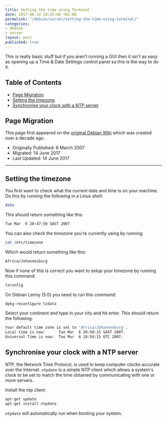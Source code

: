 ```yaml
---
title: Setting the time using Terminal
date: 2017-06-14 20:25:00 +02:00
permalink: "/debian/server/setting-the-time-using-terminal/"
categories:
- debian
- server
layout: post
published: true
---
```


This is really basic stuff but if you aren't running a GUI then it isn't as easy as opening up a Time & Date Settings control panel so this is the way to do it.

## Table of Contents
<!-- MarkdownTOC -->

- [Page Migration](#page-migration)
- [Setting the timezone](#setting-the-timezone)
- [Synchronise your clock with a NTP server](#synchronise-your-clock-with-a-ntp-server)

<!-- /MarkdownTOC -->

## Page Migration
This page first appeared on the [original Debian Wiki][history] which was created over a decade ago.

 - Originally Published: 6 March 2007
 - Migrated: 14 June 2017
 - Last Updated: 14 June 2017

---

## Setting the timezone
You first want to check what the current date and time is on your machine. Do this by running the following in a Linux shell:
```bash
date
```
This should return something like this:
```bash
Tue Mar  6 20:47:59 SAST 2007
```
You can also check the timezone you're currently using by running:
```bash
cat /etc/timezone
```
Which would return something like this:
```bash
Africa/Johannesburg
```
Now if none of this is correct you want to setup your timezone by running this command:
```bash
tzconfig
```
On Debian Lenny (5.0) you need to run this command:
```bash
dpkg-reconfigure tzdata
```
Select your continent and type in your city and hit enter. This should return the following:
```bash
Your default time zone is set to 'Africa/Johannesburg'.
Local time is now:      Tue Mar  6 20:50:15 SAST 2007.
Universal Time is now:  Tue Mar  6 18:50:15 UTC 2007.
```
## Synchronise your clock with a NTP server
NTP, the Network Time Protocol, is used to keep computer clocks accurate over the Internet. `ntpdate` is a simple NTP client which allows a system's clock to be set to match the time obtained by communicating with one or more servers.

Install the ntp client
```bash
apt-get update
apt-get install ntpdate
```
`ntpdate` will automatically run when booting your system.

[history]: /howto-history/

